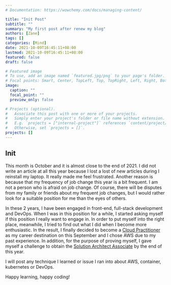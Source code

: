 ```yaml
---
# Documentation: https://wowchemy.com/docs/managing-content/

title: "Init Post"
subtitle: ""
summary: "My first post after renew my blog"
authors: [Zane]
tags: []
categories: [Mind]
date: 2021-10-09T16:45:11+08:00
lastmod: 2021-10-09T16:45:11+08:00
featured: false
draft: false

# Featured image
# To use, add an image named `featured.jpg/png` to your page's folder.
# Focal points: Smart, Center, TopLeft, Top, TopRight, Left, Right, BottomLeft, Bottom, BottomRight.
image:
  caption: ""
  focal_point: ""
  preview_only: false

# Projects (optional).
#   Associate this post with one or more of your projects.
#   Simply enter your project's folder or file name without extension.
#   E.g. `projects = ["internal-project"]` references `content/project/deep-learning/index.md`.
#   Otherwise, set `projects = []`.
projects: []
---
```


## Init

This month is October and it is almost close to the end of 2021.
I did not write an article at all this year because I lost a lost of new articles during I reinstall my laptop.
It really made me feel frustrated. Another reason is because that my frequency of job change this year is a bit frequent.
I am not a person who is afraid on job change. Of course, there will be disputes from my family or friends about my frequent job changes, but I would rather look for a suitable position for me than the eyes of others.

In these 2 years, I have been engaged in front-end, full-stack development and DevOps.
When I was in this position for a while, I started asking myself if this position I really want to engage in.
In order to put myself into the right place, meanwhile, I tried to find out what I did when I become more enthusiastic.
In the result, I finally decided to become a [Cloud Practitioner](https://aws.amazon.com/certification/certified-cloud-practitioner/) as my career destination on this September and I chose AWS due to my past experience. In addition, for the purpose of proving myself, I gave myself a challenge to obtain the [Solution Architect Associate](https://aws.amazon.com/certification/certified-solutions-architect-associate/) by the end of this year.

I will post any technique I learned or issue I ran into about AWS, container, kubernetes or DevOps.

Happy learning, happy coding!
